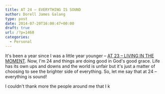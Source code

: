 ```yaml
---
title: AT 24 – EVERYTHING IS SOUND
author: Dorell James Galang
type: post
date: 2014-07-20T16:00:47+00:00
draft: true
url: /?p=1468
categories:
  - Personal
---
```


It's been a year since I was a little year younger &#8211; <a href="http://dorellwp.localhost/personal/at-23-living-in-the-moment/" target="_blank">AT 23 – LIVING IN THE MOMENT</a>. Now, I'm 24 and things are doing good in God's good grace. Life has its own ups and downs and the world is unfair but it's just a matter of choosing to see the brighter side of everything. So, let me say that at 24 &#8211; everything is sound! <span class="wp-font-emots-emo-happy"></span>

I couldn't thank more the people around me that I k
